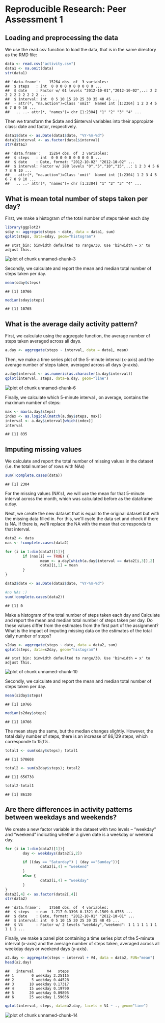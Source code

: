 # Reproducible Research: Peer Assessment 1


## Loading and preprocessing the data

We use the read.csv function to load the data, that is in the same directory as the RMD file:

```r
data <- read.csv("activity.csv")
data1 <- na.omit(data)
str(data1)
```

```
## 'data.frame':	15264 obs. of  3 variables:
##  $ steps   : int  0 0 0 0 0 0 0 0 0 0 ...
##  $ date    : Factor w/ 61 levels "2012-10-01","2012-10-02",..: 2 2 2 2 2 2 2 2 2 2 ...
##  $ interval: int  0 5 10 15 20 25 30 35 40 45 ...
##  - attr(*, "na.action")=Class 'omit'  Named int [1:2304] 1 2 3 4 5 6 7 8 9 10 ...
##   .. ..- attr(*, "names")= chr [1:2304] "1" "2" "3" "4" ...
```

Then we transform the $date and $interval variables into their appropiate class: date and factor, respectively.

```r
data1$date <- as.Date(data1$date, "%Y-%m-%d")
data1$interval <- as.factor(data1$interval)
str(data1)
```

```
## 'data.frame':	15264 obs. of  3 variables:
##  $ steps   : int  0 0 0 0 0 0 0 0 0 0 ...
##  $ date    : Date, format: "2012-10-02" "2012-10-02" ...
##  $ interval: Factor w/ 288 levels "0","5","10","15",..: 1 2 3 4 5 6 7 8 9 10 ...
##  - attr(*, "na.action")=Class 'omit'  Named int [1:2304] 1 2 3 4 5 6 7 8 9 10 ...
##   .. ..- attr(*, "names")= chr [1:2304] "1" "2" "3" "4" ...
```


## What is mean total number of steps taken per day?

First, we make a histogram of the total number of steps taken each day

```r
library(ggplot2)
sday <- aggregate(steps ~ date, data = data1, sum)
qplot(steps, data=sday, geom="histogram")
```

```
## stat_bin: binwidth defaulted to range/30. Use 'binwidth = x' to adjust this.
```

![plot of chunk unnamed-chunk-3](PA1_template_files/figure-html/unnamed-chunk-3.png) 

Secondly, we calculate and report the mean and median total number of steps taken per day.

```r
mean(sday$steps)
```

```
## [1] 10766
```

```r
median(sday$steps)
```

```
## [1] 10765
```

## What is the average daily activity pattern?

First, we calculate using the aggregate function, the average number of steps taken averaged across all days.

```r
a.day <- aggregate(steps ~ interval, data = data1, mean)
```

Then, we make a time series plot  of the 5-minute interval (x-axis) and the average number of steps taken, averaged across all days (y-axis).

```r
a.day$interval <- as.numeric(as.character(a.day$interval))
qplot(interval, steps, data=a.day, geom="line")
```

![plot of chunk unnamed-chunk-6](PA1_template_files/figure-html/unnamed-chunk-6.png) 

Finally, we calculate which 5-minute interval , on average, contains the maximum number of steps:

```r
max <- max(a.day$steps)
index <- as.logical(match(a.day$steps, max))
interval <- a.day$interval[which(index)]
interval
```

```
## [1] 835
```

## Imputing missing values

We calculate and report the total number of missing values in the dataset
(i.e. the total number of rows with NAs)


```r
sum(!complete.cases(data))
```

```
## [1] 2304
```

For the missing values (NA's), we will use the mean for that 5-minute interval across the month, which was calculated before as the dataframe a.day.

Next, we create the new dataset that is equal to the original dataset but with the missing data filled in. For this, we'll cycle the data set and check if there is NA. If there is, we'll replace the NA with the mean that corresponds to that interval.


```r
data2 <- data
nas <- !complete.cases(data2)

for (i in 1:dim(data2)[1]){
        if (nas[i] == TRUE) {
                mean <- a.day[which(a.day$interval == data2[i,3]),2]
                data2[i,1] = mean
        }
}

data2$date <- as.Date(data2$date, "%Y-%m-%d")

#no NAs :)
sum(!complete.cases(data2))
```

```
## [1] 0
```

Make a histogram of the total number of steps taken each day and Calculate and report the mean and median total number of steps taken per day. Do these values differ from the estimates from the first part of the assignment? What is the impact of imputing missing data on the estimates of the total daily number of steps?


```r
s2day <- aggregate(steps ~ date, data = data2, sum)
qplot(steps, data=s2day, geom="histogram")
```

```
## stat_bin: binwidth defaulted to range/30. Use 'binwidth = x' to adjust this.
```

![plot of chunk unnamed-chunk-10](PA1_template_files/figure-html/unnamed-chunk-10.png) 

Secondly, we calculate and report the mean and median total number of steps taken per day.

```r
mean(s2day$steps)
```

```
## [1] 10766
```

```r
median(s2day$steps)
```

```
## [1] 10766
```

The mean stays the same, but the median changes slightly. However, the total daily number of steps, there is an increase of 86,129 steps, which corresponde to 15,1%.

```r
total1 <- sum(sday$steps); total1
```

```
## [1] 570608
```

```r
total2 <- sum(s2day$steps); total2
```

```
## [1] 656738
```

```r
total2-total1
```

```
## [1] 86130
```

## Are there differences in activity patterns between weekdays and weekends?

We create a new factor variable in the dataset with two levels – “weekday” and “weekend” indicating whether a given date is a weekday or weekend day.


```r
for (i in 1:dim(data2)[1]){
        day <- weekdays(data2[i,2])

        if ((day == "Saturday") | (day =="Sunday")){
                data2[i,4] = "weekend"
        }
        else {
                data2[i,4] = "weekday"
        }
}
data2[,4] <- as.factor(data2[,4])
str(data2)
```

```
## 'data.frame':	17568 obs. of  4 variables:
##  $ steps   : num  1.717 0.3396 0.1321 0.1509 0.0755 ...
##  $ date    : Date, format: "2012-10-01" "2012-10-01" ...
##  $ interval: int  0 5 10 15 20 25 30 35 40 45 ...
##  $ V4      : Factor w/ 2 levels "weekday","weekend": 1 1 1 1 1 1 1 1 1 1 ...
```

Finally, we make a panel plot containing a time series plot of the 5-minute interval (x-axis) and the average number of steps taken, averaged across all weekday days or weekend days (y-axis).


```r
a2.day <- aggregate(steps ~ interval + V4, data = data2, FUN="mean")
head(a2.day)
```

```
##   interval      V4   steps
## 1        0 weekday 2.25115
## 2        5 weekday 0.44528
## 3       10 weekday 0.17317
## 4       15 weekday 0.19790
## 5       20 weekday 0.09895
## 6       25 weekday 1.59036
```

```r
qplot(interval, steps, data=a2.day, facets = V4 ~ ., geom="line")
```

![plot of chunk unnamed-chunk-14](PA1_template_files/figure-html/unnamed-chunk-14.png) 

